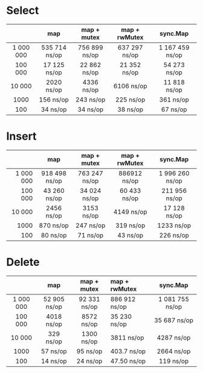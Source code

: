# Select

|           |      map      |  map + mutex  | map + rwMutex  |    sync.Map     |
|:---------:|:-------------:|:-------------:|:--------------:|:---------------:|
| 1 000 000 | 535 714 ns/op | 756 899 ns/op | 637 297  ns/op | 1 167 459 ns/op |
|  100 000  | 17 125 ns/op  | 22 862 ns/op  | 21 352  ns/op  |  54 273 ns/op   |
|  10 000   |  2020 ns/op   |  4336 ns/op   |  6106  ns/op   |  11 818 ns/op   |
|   1000    |   156 ns/op   |   243 ns/op   |   225  ns/op   |    361 ns/op    |
|    100    |   34 ns/op    |   34 ns/op    |   38  ns/op    |    67 ns/op     |

# Insert

|           |      map      |  map + mutex  | map + rwMutex |    sync.Map     |
|----------:|:-------------:|:-------------:|:-------------:|:---------------:|
| 1 000 000 | 918 498 ns/op | 763 247 ns/op | 886912  ns/op | 1 996 260 ns/op |
|   100 000 | 43 260 ns/op  | 34 024 ns/op  | 60 433  ns/op |  211 956 ns/op  |
|    10 000 |  2456 ns/op   |  3153 ns/op   |  4149  ns/op  |  17 128 ns/op   |
|      1000 |   870 ns/op   |   247 ns/op   |  319  ns/op   |   1233 ns/op    |
|       100 |   80 ns/op    |   71 ns/op    |   43  ns/op   |    226 ns/op    |

# Delete

|           |     map      | map + mutex  | map + rwMutex  |    sync.Map     |
|:---------:|:------------:|:------------:|:---------------|:---------------:|
| 1 000 000 | 52 905 ns/op | 92 331 ns/op | 886 912  ns/op | 1 081 755 ns/op |
|  100 000  |  4018 ns/op  |  8572 ns/op  | 35 230  ns/op  |  35 687 ns/op   |
|  10 000   |  329 ns/op   |  1300 ns/op  | 3811    ns/op  |   4287 ns/op    |
|   1000    |   57 ns/op   |   95 ns/op   | 403.7   ns/op  |   2664 ns/op    |
|    100    |   14 ns/op   |   24 ns/op   | 47.50   ns/op  |    119 ns/op    |